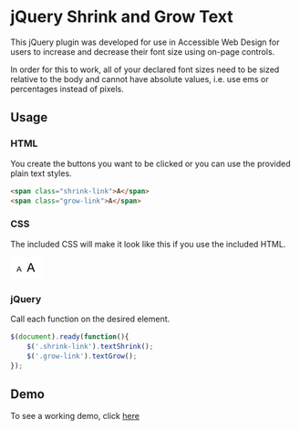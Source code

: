 # jQuery Shrink and Grow Text

This jQuery plugin was developed for use in Accessible Web Design for users to increase and decrease their font size using on-page controls.

In order for this to work, all of your declared font sizes need to be sized relative to the body and cannot have absolute values, i.e. use ems or percentages instead of pixels.

## Usage

### HTML

You create the buttons you want to be clicked or you can use the provided plain text styles.

```html
<span class="shrink-link">A</span>
<span class="grow-link">A</span>
```

### CSS

The included CSS will make it look like this if you use the included HTML.

![](buttons.png)

### jQuery

Call each function on the desired element. 

```js
$(document).ready(function(){
    $('.shrink-link').textShrink();
    $('.grow-link').textGrow();
});
```

## Demo

To see a working demo, click [here](http://christinaholly.com/sandbox/plugins/textShrinkGrow/)